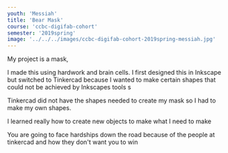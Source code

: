 ```yaml
---
youth: 'Messiah'
title: 'Bear Mask'
course: 'ccbc-digifab-cohort'
semester: '2019spring'
image: '../../../images/ccbc-digifab-cohort-2019spring-messiah.jpg'
---
```


My project is a mask,

 I made this using hardwork and brain cells. I first designed this in Inkscape but switched to Tinkercad because I wanted to make certain shapes that could not be achieved by Inkscapes tools s 

 Tinkercad did not have the shapes needed to create my mask so I had to make my own shapes.

 I learned really how to create new objects to make what I need to make

You are going to face hardships down the road because of the people at tinkercad and how they don't want you to win